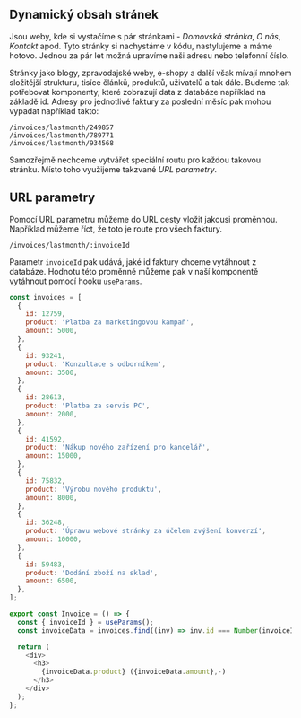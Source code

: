 ## Dynamický obsah stránek

Jsou weby, kde si vystačíme s pár stránkami - _Domovská stránka_, _O nás_, _Kontakt_ apod. Tyto stránky si nachystáme v kódu, nastylujeme a máme hotovo. Jednou za pár let možná upravíme naši adresu nebo telefonní číslo.

Stránky jako blogy, zpravodajské weby, e-shopy a další však mívají mnohem složitější strukturu, tisíce článků, produktů, uživatelů a tak dále. Budeme tak potřebovat komponenty, které zobrazují data z databáze například na základě id. Adresy pro jednotlivé faktury za poslední měsíc pak mohou vypadat například takto:

```
/invoices/lastmonth/249857
/invoices/lastmonth/789771
/invoices/lastmonth/934568
```

Samozřejmě nechceme vytvářet speciální routu pro každou takovou stránku. Místo toho využijeme takzvané _URL parametry_.

## URL parametry

Pomocí URL parametru můžeme do URL cesty vložit jakousi proměnnou. Například můžeme říct, že toto je route pro všech faktury.

```
/invoices/lastmonth/:invoiceId
```

Parametr `invoiceId` pak udává, jaké id faktury chceme vytáhnout z databáze. Hodnotu této proměnné můžeme pak v naší komponentě vytáhnout pomocí hooku `useParams`.

```js
const invoices = [
  {
    id: 12759,
    product: 'Platba za marketingovou kampaň',
    amount: 5000,
  },
  {
    id: 93241,
    product: 'Konzultace s odborníkem',
    amount: 3500,
  },
  {
    id: 28613,
    product: 'Platba za servis PC',
    amount: 2000,
  },
  {
    id: 41592,
    product: 'Nákup nového zařízení pro kancelář',
    amount: 15000,
  },
  {
    id: 75832,
    product: 'Výrobu nového produktu',
    amount: 8000,
  },
  {
    id: 36248,
    product: 'Úpravu webové stránky za účelem zvýšení konverzí',
    amount: 10000,
  },
  {
    id: 59483,
    product: 'Dodání zboží na sklad',
    amount: 6500,
  },
];

export const Invoice = () => {
  const { invoiceId } = useParams();
  const invoiceData = invoices.find((inv) => inv.id === Number(invoiceId));

  return (
    <div>
      <h3>
        {invoiceData.product} ({invoiceData.amount},-)
      </h3>
    </div>
  );
};
```
